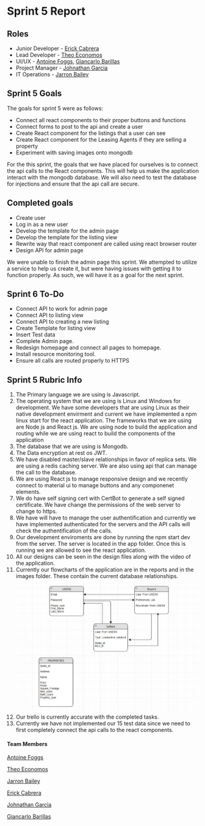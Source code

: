 # Sprint 5 Report

## Roles

- Junior Developer - [Erick Cabrera](https://github.com/ecabrera796)
- Lead Developer - [Theo Economos](https://github.com/teconomo)
- UI/UX - [Antoine Foggs](https://github.com/AFoggs), [Giancarlo Barillas](https://github.com/giancarlobarillas)
- Project Manager - [Johnathan Garcia](https://github.com/)
- IT Operations - [Jarron Bailey](https://github.com/jarronb)

## Sprint 5 Goals

The goals for sprint 5 were as follows:

- Connect all react components to their proper buttons and functions
- Connect forms to post to the api and create a user
- Create React component for the listings that a user can see
- Create React component for the Leasing Agents if they are selling a property
- Experiment with saving images onto mongodb

For the this sprint, the goals that we have placed for ourselves is to connect the api calls to the React components. This will help us make the application interact with the mongodb database. We will also need to test the database for injections and ensure that the api call are secure.

## Completed goals

- Create user
- Log in as a new user
- Develop the template for the admin page
- Develop the template for the listing view
- Rewrite way that react component are called using react browser router
- Design API for admin page

We were unable to finish the admin page this sprint. We attempted to utilize a service to help us create it, but were having issues with getting it to function properly. As such, we will have it as a goal for the next sprint.

## Sprint 6 To-Do

- Connect API to work for admin page
- Connect API to listing view
- Connect API to creating a new listing
- Create Template for listing view
- Insert Test data
- Complete Admin page.
- Redesign homepage and connect all pages to homepage.
- Install resource monitoring tool.
- Ensure all calls are routed properly to HTTPS

## Sprint 5 Rubric Info

1. The Primary language we are using is Javascript.
2. The operating system that we are using is Linux and Windows for development. We have some developers that are using Linux as their native development envirment and current we have implemented a npm linux start for the react application. The frameworks that we are using are Node js and React js. We are using node to build the application and routing while we are using react to build the components of the application
3. The database that we are using is Mongodb.
4. The Data encryption at rest os JWT.
5. We have disabled master/slave relationships in favor of replica sets. We are using a redis caching server. We are also using api that can manage the call to the database.
6. We are using React js to manage responsive design and we recently connect to material ui to manage buttons and any componenet elements.
7. We do have self signing cert with CertBot to generate a self signed certificate. We have change the permissions of the web server to change to https.
8. We have will have to manage the user authentification and currently we have implemented authenticated for the servers and the API calls will check the authentification of the calls.
9. Our development enviroments are done by running the npm start dev from the server. The server is located in the app folder. Once this is running we are allowed to see the react application.
10. All our designs can be seen in the design files along with the video of the application.
11. Currently our flowcharts of the application are in the reports and in the images folder. These contain the current database relationships.
    ![DB Schema](../../images/sprint3/ERD_roomie.JPG)
12. Our trello is currently accurate with the completed tasks.
13. Currently we have not implemented our 15 test data since we need to first completely connect the api calls to the react components.

#### Team Members

[Antoine Foggs](https://github.com/AFoggs)

[Theo Economos](https://github.com/teconomo)

[Jarron Bailey](https://github.com/jarronb)

[Erick Cabrera](https://github.com/ecabrera796)

[Johnathan Garcia](https://github.com/)

[Giancarlo Barillas](https://github.com/giancarlobarillas)
